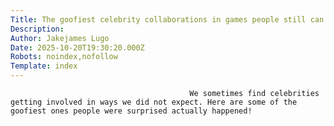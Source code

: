 ```yaml
---
Title: The goofiest celebrity collaborations in games people still can't believe actually happened
Description: 
Author: Jakejames Lugo
Date: 2025-10-20T19:30:20.000Z
Robots: noindex,nofollow
Template: index
---
```


                                            We sometimes find celebrities getting involved in ways we did not expect. Here are some of the goofiest ones people were surprised actually happened!
                                        